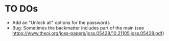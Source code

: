 # TO DOs

- Add an "Unlock all" options for the passwords
- Bug: Sometimes the backmatter includes part of the main (see https://www.theoj.org/joss-papers/joss.05428/10.21105.joss.05428.pdf)
